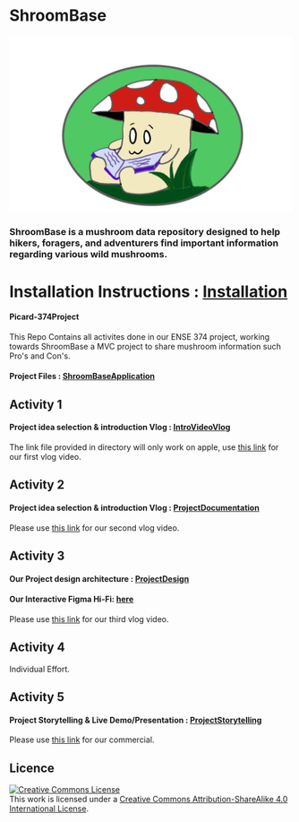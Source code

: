 # ShroomBase

![ShroomBase](https://github.com/Picard-ENSE374/Picard-374Project/blob/main/ProjectStorytelling/ShroomBaseLogo.png)

### ShroomBase is a mushroom data repository designed to help hikers, foragers, and adventurers find important information regarding various wild mushrooms. 

# Installation Instructions : [Installation](https://github.com/Picard-ENSE374/Picard-374Project/blob/main/ProjectStorytelling/Installation%20Instructions.txt)

#### Picard-374Project
This Repo Contains all activites done in our ENSE 374 project, working towards ShroomBase a MVC project to share mushroom information such Pro's and Con's.

#### Project Files : [ShroomBaseApplication](https://github.com/Picard-ENSE374/Picard-374Project/tree/main/ShroomBaseApplication)
 
## Activity 1
#### Project idea selection & introduction Vlog : [IntroVideoVlog](https://github.com/Picard-ENSE374/Picard-374Project/tree/main/IntroVideoVlog)
The link file provided in directory will only work on apple, use [this link](https://www.youtube.com/watch?v=Sw_80gDr_as&amp;ab_channel=Willyy) for our first vlog video. 

## Activity 2
#### Project idea selection & introduction Vlog : [ProjectDocumentation](https://github.com/Picard-ENSE374/Picard-374Project/tree/main/ProjectPrerequisitesPlanning)
Please use [this link](https://www.youtube.com/watch?v=3oHt59yq8kU&ab_channel=Willyy) for our second vlog video. 

## Activity 3
#### Our Project design architecture : [ProjectDesign](https://github.com/Picard-ENSE374/Picard-374Project/tree/main/ProjectDesignArchitecture)

#### Our Interactive Figma Hi-Fi: [here](https://www.figma.com/proto/GozHc8bLpgvMHs35tH62yM/ShroomBaseHiFiPrototype?node-id=1%3A5&scaling=scale-down&page-id=0%3A1&starting-point-node-id=1%3A5&show-proto-sidebar=1)

Please use [this link](https://www.youtube.com/watch?v=kHSK8CtZmis) for our third vlog video. 

## Activity 4
Individual Effort.

## Activity 5
#### Project Storytelling & Live Demo/Presentation : [ProjectStorytelling](https://github.com/Picard-ENSE374/Picard-374Project/tree/main/ProjectStorytelling)
Please use [this link](https://www.youtube.com/watch?v=4xMHwCxHdz4) for our commercial. 

## Licence

<a rel="license" href="http://creativecommons.org/licenses/by-sa/4.0/"><img alt="Creative Commons License" style="border-width:0" src="https://i.creativecommons.org/l/by-sa/4.0/88x31.png" /></a><br />This work is licensed under a <a rel="license" href="http://creativecommons.org/licenses/by-sa/4.0/">Creative Commons Attribution-ShareAlike 4.0 International License</a>.
